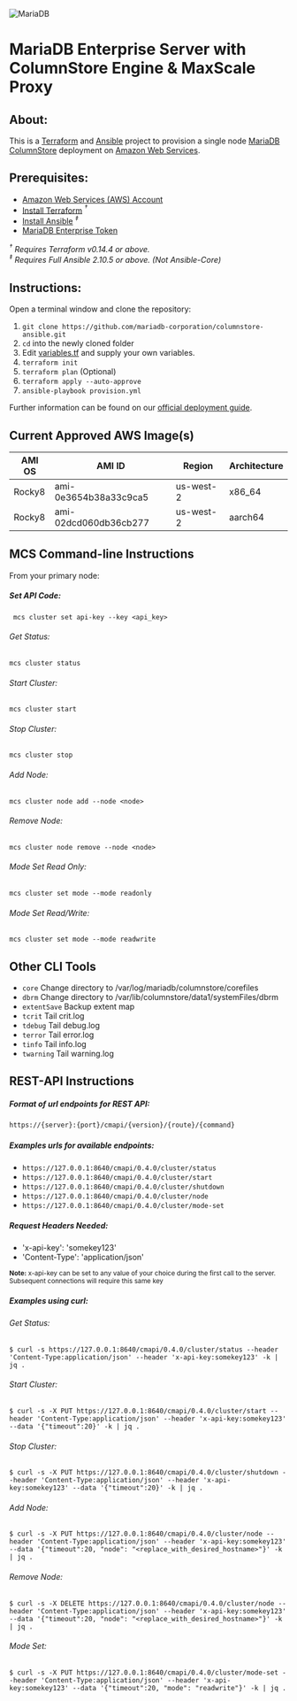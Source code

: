 ![MariaDB](https://mariadb.com/wp-content/uploads/2019/11/mariadb-logo_blue-transparent.png)

# MariaDB Enterprise Server with ColumnStore Engine & MaxScale Proxy

## About:

This is a [Terraform](https://www.terraform.io/) and [Ansible](https://www.ansible.com/) project to provision a single node [MariaDB ColumnStore](https://mariadb.com/docs/features/mariadb-enterprise-columnstore/#mariadb-enterprise-columnstore) deployment on [Amazon Web Services](https://aws.amazon.com/). 

## Prerequisites:

*   [Amazon Web Services (AWS) Account](https://aws.amazon.com/)
*   [Install Terraform](https://www.terraform.io) *<sup>†</sup>*
*   [Install Ansible](https://docs.ansible.com/ansible/latest/installation_guide/intro_installation.html#installing-ansible-with-pip) *<sup>‡</sup>*
*   [MariaDB Enterprise Token](https://customers.mariadb.com/downloads/token/)

*<sup>†</sup> Requires Terraform v0.14.4 or above.*  
*<sup>‡</sup> Requires Full Ansible 2.10.5 or above. (Not Ansible-Core)*

## Instructions:

Open a terminal window and clone the repository:

1.  `git clone https://github.com/mariadb-corporation/columnstore-ansible.git`
2.  `cd` into the newly cloned folder
3.  Edit [variables.tf](variables.tf) and supply your own variables.
4.  `terraform init`
5.  `terraform plan` (Optional)
6.  `terraform apply --auto-approve`
7.  `ansible-playbook provision.yml`

Further information can be found on our [official deployment guide](https://mariadb.com/docs/server/deploy/topologies/single-node/enterprise-columnstore-es10-6-local/).

## Current Approved AWS Image(s)

|AMI OS|AMI ID|Region|Architecture|
|---|---|---|---|
|Rocky8|ami-0e3654b38a33c9ca5|us-west-2|x86_64|
|Rocky8|ami-02dcd060db36cb277|us-west-2|aarch64|

## MCS Command-line Instructions

From your primary node:

##### Set API Code:

``` mcs cluster set api-key --key <api_key>```

###### Get Status:

```mcs cluster status```

###### Start Cluster:

```mcs cluster start```

###### Stop Cluster:

```mcs cluster stop```

###### Add Node:

```mcs cluster node add --node <node>```

###### Remove Node:

```mcs cluster node remove --node <node>```

###### Mode Set Read Only:

```mcs cluster set mode --mode readonly```

###### Mode Set Read/Write:

```mcs cluster set mode --mode readwrite```

## Other CLI Tools

*   `core`  Change directory to /var/log/mariadb/columnstore/corefiles
*   `dbrm` Change directory to /var/lib/columnstore/data1/systemFiles/dbrm
*   `extentSave` Backup extent map
*   `tcrit` Tail crit.log
*   `tdebug` Tail debug.log
*   `terror` Tail error.log
*   `tinfo` Tail info.log
*   `twarning` Tail warning.log


## REST-API Instructions

##### Format of url endpoints for REST API:

```perl
https://{server}:{port}/cmapi/{version}/{route}/{command}
```

##### Examples urls for available endpoints:

*   `https://127.0.0.1:8640/cmapi/0.4.0/cluster/status`
*   `https://127.0.0.1:8640/cmapi/0.4.0/cluster/start`
*   `https://127.0.0.1:8640/cmapi/0.4.0/cluster/shutdown`
*   `https://127.0.0.1:8640/cmapi/0.4.0/cluster/node`
*   `https://127.0.0.1:8640/cmapi/0.4.0/cluster/mode-set`

##### Request Headers Needed:

*   'x-api-key': 'somekey123'
*   'Content-Type': 'application/json'

<sub>**Note:** x-api-key can be set to any value of your choice during the first call to the server. Subsequent connections will require this same key</sub>

##### Examples using curl:

###### Get Status:
```
$ curl -s https://127.0.0.1:8640/cmapi/0.4.0/cluster/status --header 'Content-Type:application/json' --header 'x-api-key:somekey123' -k | jq .
```
###### Start Cluster:
```
$ curl -s -X PUT https://127.0.0.1:8640/cmapi/0.4.0/cluster/start --header 'Content-Type:application/json' --header 'x-api-key:somekey123' --data '{"timeout":20}' -k | jq .
```
###### Stop Cluster:
```
$ curl -s -X PUT https://127.0.0.1:8640/cmapi/0.4.0/cluster/shutdown --header 'Content-Type:application/json' --header 'x-api-key:somekey123' --data '{"timeout":20}' -k | jq .
```
###### Add Node:
```
$ curl -s -X PUT https://127.0.0.1:8640/cmapi/0.4.0/cluster/node --header 'Content-Type:application/json' --header 'x-api-key:somekey123' --data '{"timeout":20, "node": "<replace_with_desired_hostname>"}' -k | jq .
```
###### Remove Node:
```
$ curl -s -X DELETE https://127.0.0.1:8640/cmapi/0.4.0/cluster/node --header 'Content-Type:application/json' --header 'x-api-key:somekey123' --data '{"timeout":20, "node": "<replace_with_desired_hostname>"}' -k | jq .
```

###### Mode Set:
```
$ curl -s -X PUT https://127.0.0.1:8640/cmapi/0.4.0/cluster/mode-set --header 'Content-Type:application/json' --header 'x-api-key:somekey123' --data '{"timeout":20, "mode": "readwrite"}' -k | jq .
```